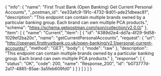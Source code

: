 {
  "info": {
    "name": "First Trust Bank (Open Banking) Get Current Personal Accounts",
    "_postman_id": "ee33afc9-191c-4732-8d01-ade21dbeac81",
    "description": "This endpoint can contain multiple brands owned by a particular banking group. Each brand can own multiple PCA products.",
    "schema": "https://schema.getpostman.com/json/collection/v2.0.0/"
  },
  "item": [
    {
      "name": "Current",
      "item": [
        {
          "id": "4389d2e4-dd7a-4f29-9d58-1029ef2ba20c",
          "name": "getCurrentPersonalAccounts",
          "request": {
            "url": "http://openapi.firsttrustbank.co.uk/open-banking/v2.1/personal-current-accounts/",
            "method": "GET",
            "body": {
              "mode": "raw"
            },
            "description": "This endpoint can contain multiple brands owned by a particular banking group. Each brand can own multiple PCA products."
          },
          "response": [
            {
              "status": "OK",
              "code": 200,
              "name": "Response_200",
              "id": "b073777d-2a17-4885-85ae-3a5feb609fd0"
            }
          ]
        }
      ]
    }
  ]
}